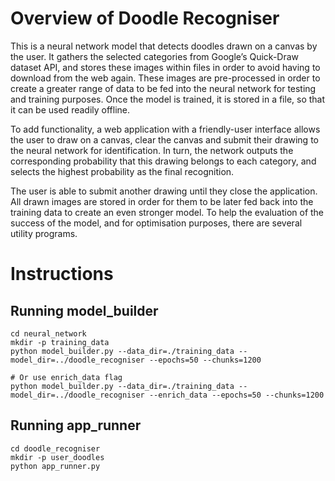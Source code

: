 # Overview of Doodle Recogniser
This is a neural network model that detects doodles drawn on a canvas by the user.
It gathers the selected categories from Google’s Quick-Draw dataset API, and stores these images
within files in order to avoid having to download from the web again.
These images are pre-processed in order to create a greater range of data
to be fed into the neural network for testing and training purposes. Once the model is trained,
it is stored in a file, so that it can be used readily offline.

To add functionality, a web application with a friendly-user interface allows the user
to draw on a canvas, clear the canvas and submit their drawing to the neural network
for identification. In turn, the network outputs the corresponding probability that
this drawing belongs to each category, and selects the highest probability as the final recognition.

The user is able to submit another drawing until they close the application.
All drawn images are stored in order for them to be later fed back into the training data
to create an even stronger model. To help the evaluation of the success of the model,
and for optimisation purposes, there are several utility programs.

# Instructions
## Running model_builder
```
cd neural_network
mkdir -p training_data
python model_builder.py --data_dir=./training_data --model_dir=../doodle_recogniser --epochs=50 --chunks=1200

# Or use enrich_data flag
python model_builder.py --data_dir=./training_data --model_dir=../doodle_recogniser --enrich_data --epochs=50 --chunks=1200
```

## Running app_runner
```
cd doodle_recogniser
mkdir -p user_doodles
python app_runner.py

```